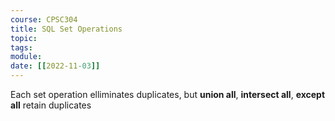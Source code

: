```yaml
---
course: CPSC304
title: SQL Set Operations
topic:
tags:
module: 
date: [[2022-11-03]]
---
```


Each set operation elliminates duplicates, but
**union all**, **intersect all**, **except all** retain duplicates
